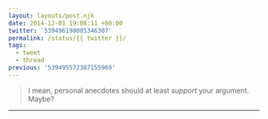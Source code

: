```yaml
---
layout: layouts/post.njk
date: 2014-12-01 19:08:11 +00:00
twitter: '539496198005346307'
permalink: /status/{{ twitter }}/
tags: 
  - tweet
  - thread
previous: '539495572387155969'
---
```


> I mean, personal anecdotes should at least *support* your argument. Maybe?

---
